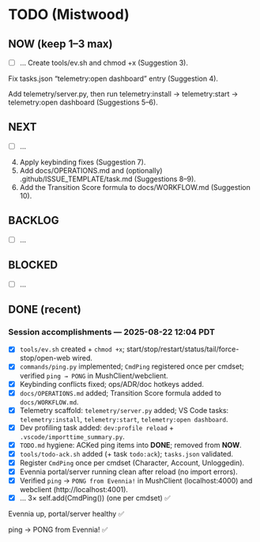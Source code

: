 # TODO (Mistwood)

## NOW (keep 1–3 max)
- [ ] …
Create tools/ev.sh and chmod +x (Suggestion 3).

Fix tasks.json “telemetry:open dashboard” entry (Suggestion 4).

Add telemetry/server.py, then run telemetry:install → telemetry:start → telemetry:open dashboard (Suggestions 5–6).
## NEXT
- [ ] …
4. Apply keybinding fixes (Suggestion 7).
5. Add docs/OPERATIONS.md and (optionally) .github/ISSUE_TEMPLATE/task.md (Suggestions 8–9).
6. Add the Transition Score formula to docs/WORKFLOW.md (Suggestion 10).
## BACKLOG
- [ ] …

## BLOCKED
- [ ] …

## DONE (recent)
### Session accomplishments — 2025-08-22 12:04 PDT
- [x] `tools/ev.sh` created + `chmod +x`; start/stop/restart/status/tail/force-stop/open-web wired.
- [x] `commands/ping.py` implemented; `CmdPing` registered once per cmdset; verified `ping → PONG` in MushClient/webclient.
- [x] Keybinding conflicts fixed; ops/ADR/doc hotkeys added.
- [x] `docs/OPERATIONS.md` added; Transition Score formula added to `docs/WORKFLOW.md`.
- [x] Telemetry scaffold: `telemetry/server.py` added; VS Code tasks: `telemetry:install`, `telemetry:start`, `telemetry:open dashboard`.
- [x] Dev profiling task added: `dev:profile reload` + `.vscode/importtime_summary.py`.
- [x] `TODO.md` hygiene: ACKed ping items into **DONE**; removed from **NOW**.
- [x] `tools/todo-ack.sh` added (+ task `todo:ack`); `tasks.json` validated.
- [x] Register `CmdPing` once per cmdset (Character, Account, Unloggedin).
- [x] Evennia portal/server running clean after reload (no import errors).
- [x] Verified `ping` → `PONG from Evennia!` in MushClient (localhost:4000) and webclient (http://localhost:4001).
- [x] …
3× self.add(CmdPing()) (one per cmdset) ✅

Evennia up, portal/server healthy ✅

ping → PONG from Evennia! ✅
